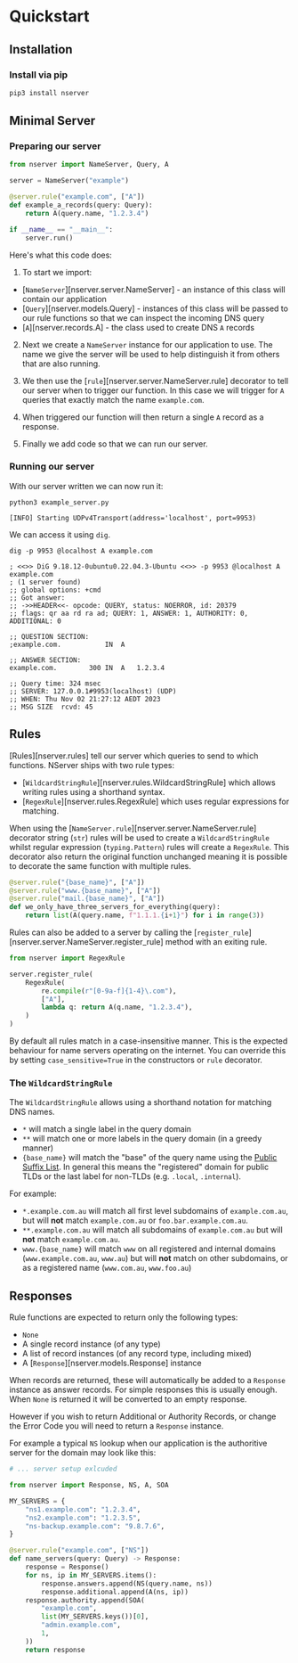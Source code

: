 # Quickstart

## Installation

### Install via pip
```bash
pip3 install nserver
```

## Minimal Server

### Preparing our server

```python title="minimal_server.py"
from nserver import NameServer, Query, A

server = NameServer("example")

@server.rule("example.com", ["A"])
def example_a_records(query: Query):
    return A(query.name, "1.2.3.4")

if __name__ == "__main__":
    server.run()
```

Here's what this code does:

1. To start we import:
  - [`NameServer`][nserver.server.NameServer] - an instance of this class will contain our application
  - [`Query`][nserver.models.Query] - instances of this class will be passed to our rule functions so that we can inspect the incoming DNS query
  - [`A`][nserver.records.A] - the class used to create DNS `A` records

2. Next we create a `NameServer` instance for our application to use. The name we give the server will be used to help distinguish it from others that are also running.

3. We then use the [`rule`][nserver.server.NameServer.rule] decorator to tell our server when to trigger our function. In this case we will trigger for `A` queries that exactly match the name `example.com`.

4. When triggered our function will then return a single `A` record as a response.

5. Finally we add code so that we can run our server.

### Running our server

With our server written we can now run it:

```shell
python3 example_server.py
```

```{.none .no-copy}
[INFO] Starting UDPv4Transport(address='localhost', port=9953)
```

We can access it using `dig`.

```shell
dig -p 9953 @localhost A example.com
```

```{.none .no-copy}
; <<>> DiG 9.18.12-0ubuntu0.22.04.3-Ubuntu <<>> -p 9953 @localhost A example.com
; (1 server found)
;; global options: +cmd
;; Got answer:
;; ->>HEADER<<- opcode: QUERY, status: NOERROR, id: 20379
;; flags: qr aa rd ra ad; QUERY: 1, ANSWER: 1, AUTHORITY: 0, ADDITIONAL: 0

;; QUESTION SECTION:
;example.com.			IN	A

;; ANSWER SECTION:
example.com.		300	IN	A	1.2.3.4

;; Query time: 324 msec
;; SERVER: 127.0.0.1#9953(localhost) (UDP)
;; WHEN: Thu Nov 02 21:27:12 AEDT 2023
;; MSG SIZE  rcvd: 45
```

## Rules

[Rules][nserver.rules] tell our server which queries to send to which functions. NServer ships with two rule types:

- [`WildcardStringRule`][nserver.rules.WildcardStringRule] which allows writing rules using a shorthand syntax.
- [`RegexRule`][nserver.rules.RegexRule] which uses regular expressions for matching.

When using the [`NameServer.rule`][nserver.server.NameServer.rule] decorator string (`str`) rules will be used to create a `WildcardStringRule` whilst regular expression (`typing.Pattern`) rules will create a `RegexRule`. This decorator also return the original function unchanged meaning it is possible to decorate the same function with multiple rules.

```python
@server.rule("{base_name}", ["A"])
@server.rule("www.{base_name}", ["A"])
@server.rule("mail.{base_name}", ["A"])
def we_only_have_three_servers_for_everything(query):
    return list(A(query.name, f"1.1.1.{i+1}") for i in range(3))
```

Rules can also be added to a server by calling the [`register_rule`][nserver.server.NameServer.register_rule] method with an exiting rule.

```python
from nserver import RegexRule

server.register_rule(
    RegexRule(
        re.compile(r"[0-9a-f]{1-4}\.com"),
        ["A"],
        lambda q: return A(q.name, "1.2.3.4"),
    )
)
```

By default all rules match in a case-insensitive manner. This is the expected behaviour for name servers operating on the internet. You can override this by setting `case_sensitive=True` in the constructors or `rule` decorator.

### The `WildcardStringRule`

The `WildcardStringRule` allows using a shorthand notation for matching DNS names.

- `*` will match a single label in the query domain
- `**` will match one or more labels in the query domain (in a greedy manner)
- `{base_name}` will match the "base" of the query name using the [Public Suffix List](https://publicsuffix.org/). In general this means the "registered" domain for public TLDs or the last label for non-TLDs (e.g. `.local`, `.internal`).

For example:

- `*.example.com.au` will match all first level subdomains of `example.com.au`, but will **not** match `example.com.au` or `foo.bar.example.com.au`.
- `**.example.com.au` will match all subdomains of `example.com.au` but will **not** match `example.com.au`.
- `www.{base_name}` will match `www` on all registered and internal domains (`www.example.com.au`, `www.au`) but will **not** match on other subdomains, or as a registered name (`www.com.au`, `www.foo.au`)

## Responses

Rule functions are expected to return only the following types:

- `None`
- A single record instance (of any type)
- A list of record instances (of any record type, including mixed)
- A [`Response`][nserver.models.Response] instance

When records are returned, these will automatically be added to a `Response` instance as answer records. For simple responses this is usually enough. When `None` is returned it will be converted to an empty response.

However if you wish to return Additional or Authority Records, or change the Error Code you will need to return a `Response` instance.

For example a typical `NS` lookup when our application is the authoritive server for the domain may look like this:

```python
# ... server setup exlcuded

from nserver import Response, NS, A, SOA

MY_SERVERS = {
    "ns1.example.com": "1.2.3.4",
    "ns2.example.com": "1.2.3.5",
    "ns-backup.example.com": "9.8.7.6",
}

@server.rule("example.com", ["NS"])
def name_servers(query: Query) -> Response:
    response = Response()
    for ns, ip in MY_SERVERS.items():
        response.answers.append(NS(query.name, ns))
        response.additional.append(A(ns, ip))
    response.authority.append(SOA(
        "example.com",
        list(MY_SERVERS.keys())[0],
        "admin.example.com",
        1,
    ))
    return response
```
